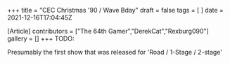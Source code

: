 +++
title = "CEC Christmas '90 / Wave Bday"
draft = false
tags = [ ]
date = 2021-12-16T17:04:45Z

[Article]
contributors = ["The 64th Gamer","DerekCat","Rexburg090"]
gallery = []
+++
TODO:

Presumably the first show that was released for 'Road / 1-Stage / 2-stage'